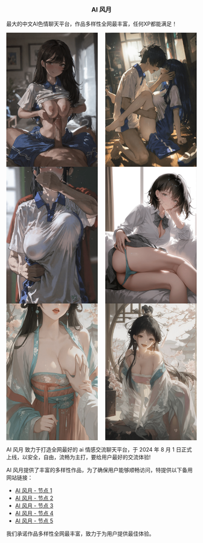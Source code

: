 <h3 align="center">AI 风月</h3>
<p>最大的中文AI色情聊天平台，作品多样性全网最丰富，任何XP都能满足！</p>

<div style="display: flex; justify-content: space-between; flex-wrap: wrap;">
  <img src="./assets/img-1.png" width="48%">
  <img src="./assets/img-2.png" width="48%">
  <img src="./assets/img-3.png" width="48%">
  <img src="./assets/img-4.png" width="48%">
  <img src="./assets/img-5.png" width="48%">
  <img src="./assets/img-6.png" width="48%">
</div>

AI 风月 致力于打造全网最好的 ai 情感交流聊天平台，于 2024 年 8 月 1 日正式上线，以安全，自由，流畅为主打，要给用户最好的交流体验!

AI 风月提供了丰富的多样性作品，为了确保用户能够顺畅访问，特提供以下备用网站链接：

- <a class="link" href="https://aitrader.wiki/signin" target="_blank">AI 风月 - 节点 1</a>
- <a class="link" href="https://acepro.store/signin" target="_blank">AI 风月 - 节点 2</a>
- <a class="link" href="https://aifun.wiki/signin" target="_blank">AI 风月 - 节点 3</a>
- <a class="link" href="https://aifuck.cc/signin" target="_blank">AI 风月 - 节点 4</a>
- <a class="link" href="https://aiporn.tw/signin" target="_blank">AI 风月 - 节点 5</a>

我们承诺作品多样性全网最丰富，致力于为用户提供最佳体验。
